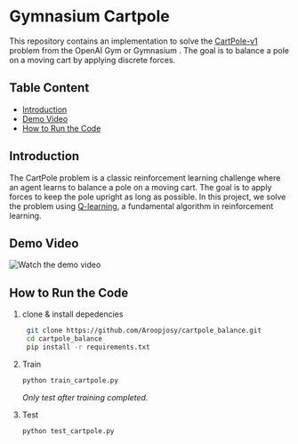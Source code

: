 # Gymnasium Cartpole

This repository contains an implementation to solve the [CartPole-v1](https://gymnasium.farama.org/environments/classic_control/cart_pole/) problem from the OpenAI Gym or Gymnasium . The goal is to balance a pole on a moving cart by applying discrete forces.


## Table Content

- [Introduction](https://github.com/Aroopjosy/cartpole_balance?tab=readme-ov-file#introduction)
- [Demo Video](https://github.com/Aroopjosy/cartpole_balance?tab=readme-ov-file#demo-video)
- [How to Run the Code](https://github.com/Aroopjosy/cartpole_balance?tab=readme-ov-file#how-to-run-the-code)

## Introduction

The CartPole problem is a classic reinforcement learning challenge where an agent learns to balance a pole on a moving cart. The goal is to apply forces to keep the pole upright as long as possible. In this project, we solve the problem using [Q-learning](https://en.wikipedia.org/wiki/Q-learning), a fundamental algorithm in reinforcement learning.




## Demo Video
![Watch the demo video](https://github.com/Aroopjosy/cartpole_balance/blob/main/demo.gif)


## How to Run the Code

1. clone & install depedencies
   ```bash
    git clone https://github.com/Aroopjosy/cartpole_balance.git
    cd cartpole_balance
    pip install -r requirements.txt
   ```

2. Train 
    ``` bash 
    python train_cartpole.py
    ```
    _Only test after training completed._
3. Test
    ```bash
    python test_cartpole.py
    ```


